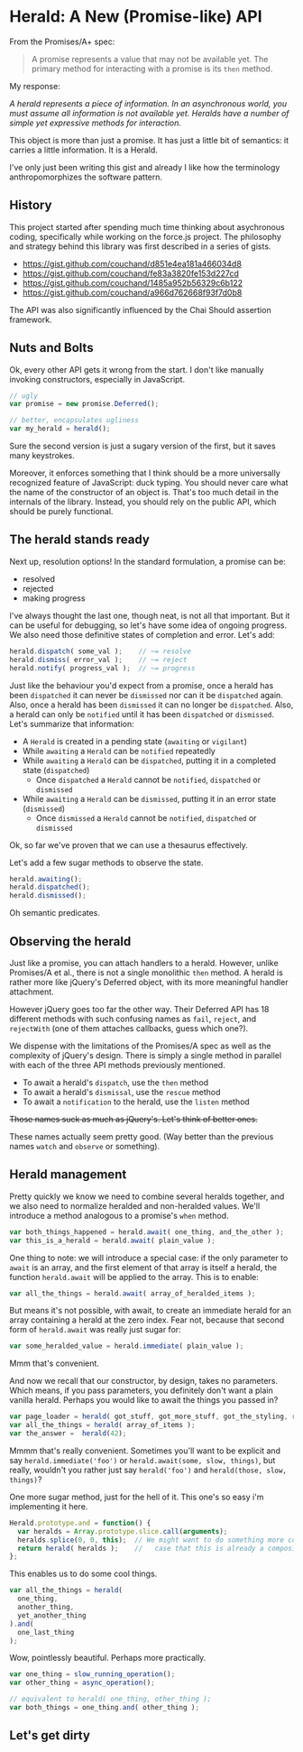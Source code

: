 Herald: A New (Promise-like) API
================================

From the Promises/A+ spec:
>  A promise represents a value that may not be available yet. The primary method for interacting with a promise is its `then` method.

My response:

_A herald represents a piece of information.  In an asynchronous world, you must assume all information is not available yet.  Heralds have a number of simple yet expressive methods for interaction._

This object is more than just a promise.  It has just a little bit of semantics:  it carries a little information.  It is a Herald.

I've only just been writing this gist and already I like how the terminology anthropomorphizes the software pattern. 

History
-------

This project started after spending much time thinking about asychronous coding, specifically while working on the force.js project.  The philosophy and strategy behind this library was first described in a series of gists.

 * <https://gist.github.com/couchand/d851e4ea181a466034d8>
 * <https://gist.github.com/couchand/fe83a3820fe153d227cd>
 * <https://gist.github.com/couchand/1485a952b56329c6b122>
 * <https://gist.github.com/couchand/a966d762668f93f7d0b8>

The API was also significantly influenced by the Chai Should assertion framework.

Nuts and Bolts
--------------

Ok, every other API gets it wrong from the start.  I don't like manually invoking constructors, especially in JavaScript.

```js
// ugly
var promise = new promise.Deferred();

// better, encapsulates ugliness
var my_herald = herald();
```

Sure the second version is just a sugary version of the first, but it saves many keystrokes.

Moreover, it enforces something that I think should be a more universally recognized feature of JavaScript: duck typing.  You should never care what the name of the constructor of an object is.  That's too much detail in the internals of the library.  Instead, you should rely on the public API, which should be purely functional.


The herald stands ready
-----------------------

Next up, resolution options!  In the standard formulation, a promise can be:

 * resolved
 * rejected
 * making progress

I've always thought the last one, though neat, is not all that important.  But it can be useful for debugging, so let's have some idea of ongoing progress.  We also need those definitive states of completion and error.  Let's add:

```js
herald.dispatch( some_val );    // ~= resolve
herald.dismiss( error_val );    // ~= reject
herald.notify( progress_val );  // ~= progress
```

Just like the behaviour you'd expect from a promise, once a herald has been `dispatched` it can never be `dismissed` nor can it be `dispatched` again.  Also, once a herald has been `dismissed` it can no longer be `dispatched`.  Also, a herald can only be `notified` until it has been `dispatched` or `dismissed`.  Let's summarize that information:

 * A `Herald` is created in a pending state (`awaiting` or `vigilant`)
 * While `awaiting` a `Herald` can be `notified` repeatedly
 * While `awaiting` a `Herald` can be `dispatched`, putting it in a completed state (`dispatched`)
   * Once `dispatched` a `Herald` cannot be `notified`, `dispatched` or `dismissed`
 * While `awaiting` a `Herald` can be `dismissed`, putting it in an error state (`dismissed`)
   * Once `dismissed` a `Herald` cannot be `notified`, `dispatched` or `dismissed`

Ok, so far we've proven that we can use a thesaurus effectively.

Let's add a few sugar methods to observe the state.

```js
herald.awaiting();
herald.dispatched();
herald.dismissed();
```

Oh semantic predicates.

Observing the herald
--------------------

Just like a promise, you can attach handlers to a herald.  However, unlike Promises/A et al., there is not a single monolithic `then` method.  A herald is rather more like jQuery's Deferred object, with its more meaningful handler attachment.

However jQuery goes too far the other way.  Their Deferred API has 18 different methods with such confusing names as `fail`, `reject`, and `rejectWith` (one of them attaches callbacks, guess which one?).

We dispense with the limitations of the Promises/A spec as well as the complexity of jQuery's design.  There is simply a single method in parallel with each of the three API methods previously mentioned.

 * To await a herald's `dispatch`, use the `then` method
 * To await a herald's `dismissal`, use the `rescue` method
 * To await a `notification` to the herald, use the `listen` method

<del>Those names suck as much as jQuery's.  Let's think of better ones.</del>

These names actually seem pretty good.  (Way better than the previous names `watch` and `observe` or something).

Herald management
-----------------

Pretty quickly we know we need to combine several heralds together, and we also need to normalize heralded and non-heralded values.  We'll introduce a method analogous to a promise's `when` method.

```js
var both_things_happened = herald.await( one_thing, and_the_other );
var this_is_a_herald = herald.await( plain_value );
```

One thing to note: we will introduce a special case: if the only parameter to `await` is an array, and the first element of that array is itself a herald, the function `herald.await` will be applied to the array.  This is to enable:

```js
var all_the_things = herald.await( array_of_heralded_items );
```

But means it's not possible, with await, to create an immediate herald for an array containing a herald at the zero index.  Fear not, because that second form of `herald.await` was really just sugar for:

```js
var some_heralded_value = herald.immediate( plain_value );
```
Mmm that's convenient.

And now we recall that our constructor, by design, takes no parameters.  Which means, if you pass parameters, you definitely don't want a plain vanilla herald.  Perhaps you would like to await the things you passed in?

```js
var page_loader = herald( got_stuff, got_more_stuff, got_the_styling, rendered );
var all_the_things = herald( array_of_items );
var the_answer =  herald(42);
```

Mmmm that's really convenient.  Sometimes you'll want to be explicit and say `herald.immediate('foo')` or `herald.await(some, slow, things)`, but really, wouldn't you rather just say `herald('foo')` and `herald(those, slow, things)`?

One more sugar method, just for the hell of it.  This one's so easy i'm implementing it here.

```js
Herald.prototype.and = function() {
  var heralds = Array.prototype.slice.call(arguments);
  heralds.splice(0, 0, this);  // We might want to do something more complex in the
  return herald( heralds );    //   case that this is already a composite herald...
};
```

This enables us to do some cool things.

```js
var all_the_things = herald(
  one_thing,
  another_thing,
  yet_another_thing
).and(
  one_last_thing
);
```

Wow, pointlessly beautiful.  Perhaps more practically.

```js
var one_thing = slow_running_operation();
var other_thing = async_operation();

// equivalent to herald( one_thing, other_thing );
var both_things = one_thing.and( other_thing );
```

Let's get dirty
---------------
